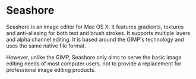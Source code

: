 # Seashore
Seashore is an image editor for Mac OS X. It features gradients, textures and anti-aliasing for both text and brush strokes. It supports multiple layers and alpha channel editing. It is based around the GIMP's technology and uses the same native file format.

However, unlike the GIMP, Seashore only aims to serve the basic image editing needs of most computer users, not to provide a replacement for professional image editing products.
